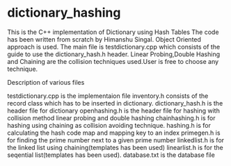# dictionary_hashing
This is the C++ implementation of Dictionary using Hash Tables
The code has been written from scratch by Himanshu Singal.
Object Oriented approach is used.
The main file is testdictionary.cpp which consists of the guide to use the dictionary_hash.h header.
Linear Probing,Double Hashing and Chaining are the collision techniques used.User is free to choose any technique.

Description of various files

testdictionary.cpp is the implementaion file
inventory.h consists of the record class which has to be inserted in dictionary.
dictionary_hash.h is the header file for dictionary
openhashing.h is the header file for hashing with collision method linear probing and double hashing
chainhashing.h is for hashing using chaining as collision avoiding technique.
hashing.h is for calculating the hash code map and mapping key to an index
primegen.h is for finding the prime number next to a given prime number
linkedlist.h is for the linked list using chaining(templates has been used)
linearlist.h is for the seqential list(templates has been used).
database.txt is the database file
 


